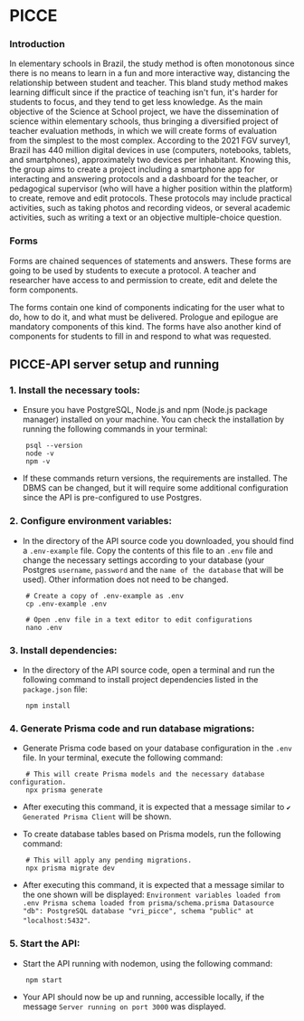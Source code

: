 # PICCE

### Introduction

In elementary schools in Brazil, the study method is often monotonous since there is no means to learn in a fun and more interactive way, distancing the relationship between student and teacher. This bland study method makes learning difficult since if the practice of teaching isn't fun, it's harder for students to focus, and they tend to get less knowledge. As the main objective of the Science at School project, we have the dissemination of science within elementary schools, thus bringing a diversified project of teacher evaluation methods, in which we will create forms of evaluation from the simplest to the most complex. According to the 2021 FGV survey1, Brazil has 440 million digital devices in use (computers, notebooks, tablets, and smartphones), approximately two devices per inhabitant. Knowing this, the group aims to create a project including a smartphone app for interacting and answering protocols and a dashboard for the teacher, or pedagogical supervisor (who will have a higher position within the platform) to create, remove and edit protocols. These protocols may include practical activities, such as taking photos and recording videos, or several academic activities, such as writing a text or an objective multiple-choice question.

### Forms

Forms are chained sequences of statements and answers. These forms are going to be used by students to execute a protocol. A teacher and researcher have access to and permission to create, edit and delete the form components.

The forms contain one kind of components indicating for the user what to do, how to do it, and what must be delivered. Prologue and epilogue are mandatory components of this kind. The forms have also another kind of components for students to fill in and respond to what was requested.

## PICCE-API server setup and running

### 1. Install the necessary tools:

-   Ensure you have PostgreSQL, Node.js and npm (Node.js package manager) installed on your machine. You can check the installation by running the following commands in your terminal:

```
	psql --version
	node -v
	npm -v
```

-   If these commands return versions, the requirements are installed. The DBMS can be changed, but it will require some additional configuration since the API is pre-configured to use Postgres.

### 2. Configure environment variables:

-   In the directory of the API source code you downloaded, you should find a `.env-example` file. Copy the contents of this file to an `.env` file and change the necessary settings according to your database (your Postgres `username`, `password` and the `name of the database` that will be used). Other information does not need to be changed.

```
	# Create a copy of .env-example as .env
	cp .env-example .env

	# Open .env file in a text editor to edit configurations
	nano .env
```

### 3. Install dependencies:

-   In the directory of the API source code, open a terminal and run the following command to install project dependencies listed in the `package.json` file:

```
	npm install
```

### 4. Generate Prisma code and run database migrations:

-   Generate Prisma code based on your database configuration in the `.env` file. In your terminal, execute the following command:

```
	# This will create Prisma models and the necessary database configuration.
	npx prisma generate
```

-   After executing this command, it is expected that a message similar to `✔ Generated Prisma Client` will be shown.

-   To create database tables based on Prisma models, run the following command:

```
	# This will apply any pending migrations.
	npx prisma migrate dev
```

-   After executing this command, it is expected that a message similar to the one shown will be displayed: `Environment variables loaded from .env
Prisma schema loaded from prisma/schema.prisma
Datasource "db": PostgreSQL database "vri_picce", schema "public" at "localhost:5432"`.

### 5. Start the API:

-   Start the API running with nodemon, using the following command:

```
	npm start
```

-   Your API should now be up and running, accessible locally, if the message `Server running on port 3000` was displayed.
